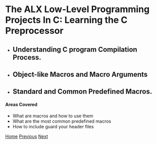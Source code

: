 # The ALX Low-Level Programming Projects In C: Learning the C Preprocessor
* ## Understanding C program Compilation Process.
* ## Object-like Macros and Macro Arguments
* ## Standard and Common Predefined Macros.

#### Areas Covered
* What are macros and how to use them
* What are the most common predefined macros
* How to include guard your header files


[Home](/../../)
[Previous](../0x0C-more_malloc_free/)
[Next](../0x0E-structures_typedef/)
